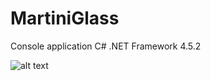 # MartiniGlass

Console application C# .NET Framework 4.5.2


![alt text](https://github.com/dannyhilariosuarez/MartiniGlass/master/index.PNG)
